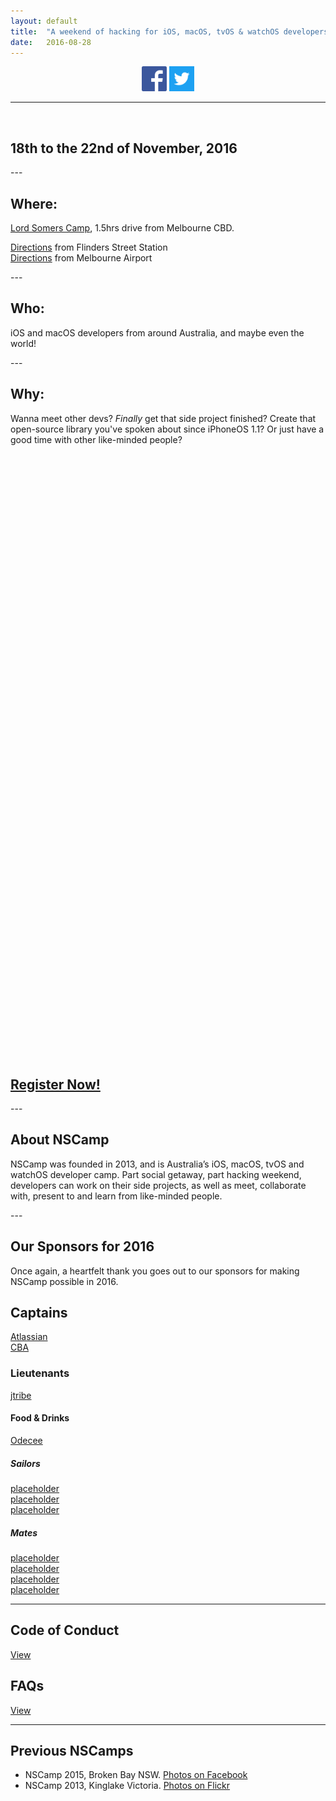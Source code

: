 ```yaml
---
layout: default
title:  "A weekend of hacking for iOS, macOS, tvOS & watchOS developers everywhere."
date:   2016-08-28
---
```


<div style="text-align: center">
<div style="display: inline-block">
        <a id="footer-li" href="https://www.facebook.com/nextstepcamp"><img src="./img/fb.png" alt="NSFacebook" height="40" width="40"></a>
        <a id="footer-li" href="http://www.twitter.com/nscamp_au"><img src="./img/twitter.png" alt="NSBird" height="40" width="40"></a>
</div>
</div>

---

<br>

## 18th to the 22nd of November, 2016

---<br>

## Where:

[Lord Somers Camp](http://www.lordsomerscamp.com/), 1.5hrs drive from Melbourne CBD.

[Directions](https://goo.gl/maps/8QcjfdcdzLB2) from Flinders Street Station<br>
[Directions](https://goo.gl/maps/aiTH9hjugGy) from Melbourne Airport

---<br>

## Who:

iOS and macOS developers from around Australia, and maybe even the world!

---<br>

## Why:

Wanna meet other devs? 
_Finally_ get that side project finished? 
Create that open-source library you've spoken about since iPhoneOS 1.1?
Or just have a good time with other like-minded people?

<div id="googleMap" style="height:480px; pointer-events: none;"></div><br/>


<p id="register" style="margin-top:500px"><a href="https://www.eventbrite.com.au/e/nscamp-2016-tickets-27538463285"><h2>Register Now!</h2></a></p>

---<br>

## About NSCamp

NSCamp was founded in 2013, and is Australia’s iOS, macOS, tvOS and watchOS developer camp. Part social getaway, part hacking weekend, developers can work on their side projects, as well as meet, collaborate with, present to and learn from like-minded people.

---<br>

## Our Sponsors for 2016

Once again, a heartfelt thank you goes out to our sponsors for making NSCamp possible in 2016.

<div id="sponsor-captains" class="sponsors-1">
  <h2>Captains</h2>
  <a href="https://www.atlassian.com/" class="sponsor sponsor-atlassian"><div>Atlassian</div></a>
  <a href="https://www.commbank.com.au/" class="sponsor sponsor-commbank"><div>CBA</div></a>
</div>

<div id="sponsor-lientenants" class="sponsors-2">
  <h3>Lieutenants</h3>
  <a href="http://jtribe.com.au" class="sponsor sponsor-jtribe"><div>jtribe</div></a>
</div>

<div id="sponsor-food-drinks" class="sponsors-2">
  <h4>Food &amp; Drinks</h4>
  <a href="http://odecee.com.au" class="sponsor sponsor-odecee"><div>Odecee</div></a>
</div>


<div id="sponsor-sailors" class="sponsors-3">
  <h5>Sailors</h5>
  <a href="http://nscamp.com" class="sponsor sponsor-placeholder"><div>placeholder</div></a>
  <a href="http://nscamp.com" class="sponsor sponsor-placeholder"><div>placeholder</div></a>
  <a href="http://nscamp.com" class="sponsor sponsor-placeholder"><div>placeholder</div></a>
</div>

<div id="sponsor-mates" class="sponsors-3">
  <h5>Mates</h5>
  <a href="http://nscamp.com" class="sponsor sponsor-placeholder"><div>placeholder</div></a>
  <a href="http://nscamp.com" class="sponsor sponsor-placeholder"><div>placeholder</div></a>
  <a href="http://nscamp.com" class="sponsor sponsor-placeholder"><div>placeholder</div></a>
  <a href="http://nscamp.com" class="sponsor sponsor-placeholder"><div>placeholder</div></a>
</div>

---

## Code of Conduct

[View](./CoC.html)

## FAQs

[View](./FAQ.html)

---

<h2>Previous NSCamps</h2>
<ul>
  <li> NSCamp 2015, Broken Bay NSW. <a href="https://www.facebook.com/nextstepcamp/photos_stream">  Photos on Facebook </a> </li>
  <li> NSCamp 2013, Kinglake Victoria. <a href="https://www.flickr.com/photos/109763057@N06/"> Photos on Flickr </a> </li>
</ul>



